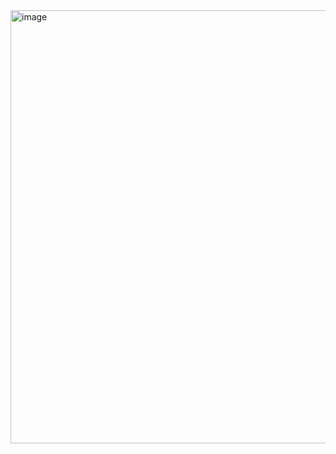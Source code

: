 <img width="693" alt="image" src="https://github.com/RevadiSundaram/ICodeThis-Projects/assets/47391816/bb82e6f9-e749-4036-9330-9a0e58d0eb4c">
